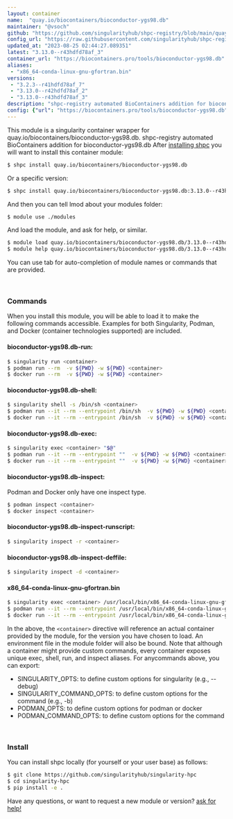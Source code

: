 ```yaml
---
layout: container
name:  "quay.io/biocontainers/bioconductor-ygs98.db"
maintainer: "@vsoch"
github: "https://github.com/singularityhub/shpc-registry/blob/main/quay.io/biocontainers/bioconductor-ygs98.db/container.yaml"
config_url: "https://raw.githubusercontent.com/singularityhub/shpc-registry/main/quay.io/biocontainers/bioconductor-ygs98.db/container.yaml"
updated_at: "2023-08-25 02:44:27.089351"
latest: "3.13.0--r43hdfd78af_3"
container_url: "https://biocontainers.pro/tools/bioconductor-ygs98.db"
aliases:
 - "x86_64-conda-linux-gnu-gfortran.bin"
versions:
 - "3.2.3--r41hdfd78af_7"
 - "3.13.0--r42hdfd78af_2"
 - "3.13.0--r43hdfd78af_3"
description: "shpc-registry automated BioContainers addition for bioconductor-ygs98.db"
config: {"url": "https://biocontainers.pro/tools/bioconductor-ygs98.db", "maintainer": "@vsoch", "description": "shpc-registry automated BioContainers addition for bioconductor-ygs98.db", "latest": {"3.13.0--r43hdfd78af_3": "sha256:f3bfbc892c1d281045ef6bdf342d5ad1e6fd29758f8773839c249843e082257f"}, "tags": {"3.2.3--r41hdfd78af_7": "sha256:20587c04a93f008820d551508fa945adb423af4957b66dbab2d7665872355c95", "3.13.0--r42hdfd78af_2": "sha256:1fd64971384c09dfea3ffa95e07f21186fd07092ca158013c879b06e88256c32", "3.13.0--r43hdfd78af_3": "sha256:f3bfbc892c1d281045ef6bdf342d5ad1e6fd29758f8773839c249843e082257f"}, "docker": "quay.io/biocontainers/bioconductor-ygs98.db", "aliases": {"x86_64-conda-linux-gnu-gfortran.bin": "/usr/local/bin/x86_64-conda-linux-gnu-gfortran.bin"}}
---
```


This module is a singularity container wrapper for quay.io/biocontainers/bioconductor-ygs98.db.
shpc-registry automated BioContainers addition for bioconductor-ygs98.db
After [installing shpc](#install) you will want to install this container module:


```bash
$ shpc install quay.io/biocontainers/bioconductor-ygs98.db
```

Or a specific version:

```bash
$ shpc install quay.io/biocontainers/bioconductor-ygs98.db:3.13.0--r43hdfd78af_3
```

And then you can tell lmod about your modules folder:

```bash
$ module use ./modules
```

And load the module, and ask for help, or similar.

```bash
$ module load quay.io/biocontainers/bioconductor-ygs98.db/3.13.0--r43hdfd78af_3
$ module help quay.io/biocontainers/bioconductor-ygs98.db/3.13.0--r43hdfd78af_3
```

You can use tab for auto-completion of module names or commands that are provided.

<br>

### Commands

When you install this module, you will be able to load it to make the following commands accessible.
Examples for both Singularity, Podman, and Docker (container technologies supported) are included.

#### bioconductor-ygs98.db-run:

```bash
$ singularity run <container>
$ podman run --rm  -v ${PWD} -w ${PWD} <container>
$ docker run --rm  -v ${PWD} -w ${PWD} <container>
```

#### bioconductor-ygs98.db-shell:

```bash
$ singularity shell -s /bin/sh <container>
$ podman run --it --rm --entrypoint /bin/sh  -v ${PWD} -w ${PWD} <container>
$ docker run --it --rm --entrypoint /bin/sh  -v ${PWD} -w ${PWD} <container>
```

#### bioconductor-ygs98.db-exec:

```bash
$ singularity exec <container> "$@"
$ podman run --it --rm --entrypoint ""  -v ${PWD} -w ${PWD} <container> "$@"
$ docker run --it --rm --entrypoint ""  -v ${PWD} -w ${PWD} <container> "$@"
```

#### bioconductor-ygs98.db-inspect:

Podman and Docker only have one inspect type.

```bash
$ podman inspect <container>
$ docker inspect <container>
```

#### bioconductor-ygs98.db-inspect-runscript:

```bash
$ singularity inspect -r <container>
```

#### bioconductor-ygs98.db-inspect-deffile:

```bash
$ singularity inspect -d <container>
```


#### x86_64-conda-linux-gnu-gfortran.bin

```bash
$ singularity exec <container> /usr/local/bin/x86_64-conda-linux-gnu-gfortran.bin
$ podman run --it --rm --entrypoint /usr/local/bin/x86_64-conda-linux-gnu-gfortran.bin   -v ${PWD} -w ${PWD} <container> -c " $@"
$ docker run --it --rm --entrypoint /usr/local/bin/x86_64-conda-linux-gnu-gfortran.bin   -v ${PWD} -w ${PWD} <container> -c " $@"
```



In the above, the `<container>` directive will reference an actual container provided
by the module, for the version you have chosen to load. An environment file in the
module folder will also be bound. Note that although a container
might provide custom commands, every container exposes unique exec, shell, run, and
inspect aliases. For anycommands above, you can export:

 - SINGULARITY_OPTS: to define custom options for singularity (e.g., --debug)
 - SINGULARITY_COMMAND_OPTS: to define custom options for the command (e.g., -b)
 - PODMAN_OPTS: to define custom options for podman or docker
 - PODMAN_COMMAND_OPTS: to define custom options for the command

<br>

### Install

You can install shpc locally (for yourself or your user base) as follows:

```bash
$ git clone https://github.com/singularityhub/singularity-hpc
$ cd singularity-hpc
$ pip install -e .
```

Have any questions, or want to request a new module or version? [ask for help!](https://github.com/singularityhub/singularity-hpc/issues)